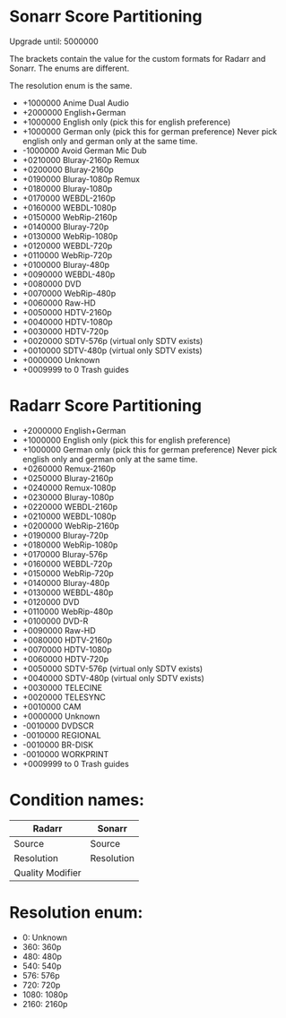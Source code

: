 # Sonarr Score Partitioning

Upgrade until: 5000000

The brackets contain the value for the custom formats for Radarr and Sonarr.
The enums are different.

The resolution enum is the same.

* +1000000 Anime Dual Audio
* +2000000 English+German
* +1000000 English only (pick this for english preference)
* +1000000 German only (pick this for german preference)
  Never pick english only and german only at the same time.
* -1000000 Avoid German Mic Dub
* +0210000 Bluray-2160p Remux
* +0200000 Bluray-2160p
* +0190000 Bluray-1080p Remux
* +0180000 Bluray-1080p
* +0170000 WEBDL-2160p
* +0160000 WEBDL-1080p
* +0150000 WebRip-2160p
* +0140000 Bluray-720p
* +0130000 WebRip-1080p
* +0120000 WEBDL-720p
* +0110000 WebRip-720p
* +0100000 Bluray-480p
* +0090000 WEBDL-480p
* +0080000 DVD
* +0070000 WebRip-480p
* +0060000 Raw-HD
* +0050000 HDTV-2160p
* +0040000 HDTV-1080p
* +0030000 HDTV-720p
* +0020000 SDTV-576p (virtual only SDTV exists)
* +0010000 SDTV-480p (virtual only SDTV exists)
* +0000000 Unknown
* +0009999 to 0 Trash guides

# Radarr Score Partitioning

* +2000000 English+German
* +1000000 English only (pick this for english preference)
* +1000000 German only (pick this for german preference)
  Never pick english only and german only at the same time.
* +0260000 Remux-2160p
* +0250000 Bluray-2160p
* +0240000 Remux-1080p
* +0230000 Bluray-1080p
* +0220000 WEBDL-2160p
* +0210000 WEBDL-1080p
* +0200000 WebRip-2160p
* +0190000 Bluray-720p
* +0180000 WebRip-1080p
* +0170000 Bluray-576p
* +0160000 WEBDL-720p
* +0150000 WebRip-720p
* +0140000 Bluray-480p
* +0130000 WEBDL-480p
* +0120000 DVD
* +0110000 WebRip-480p
* +0100000 DVD-R
* +0090000 Raw-HD
* +0080000 HDTV-2160p
* +0070000 HDTV-1080p
* +0060000 HDTV-720p
* +0050000 SDTV-576p (virtual only SDTV exists)
* +0040000 SDTV-480p (virtual only SDTV exists)
* +0030000 TELECINE
* +0020000 TELESYNC
* +0010000 CAM
* +0000000 Unknown
* -0010000 DVDSCR
* -0010000 REGIONAL
* -0010000 BR-DISK
* -0010000 WORKPRINT
* +0009999 to 0 Trash guides

# Condition names:

| Radarr           | Sonarr     |
| ---------------- | ---------- |
| Source           | Source     |
| Resolution       | Resolution |
| Quality Modifier |            |

# Resolution enum:

* 0: Unknown
* 360: 360p
* 480: 480p
* 540: 540p
* 576: 576p
* 720: 720p
* 1080: 1080p
* 2160: 2160p
